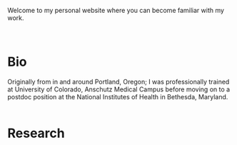 Welcome to my personal website where you can become familiar with my work.
<br>
<br>
<br>
# Bio
Originally from in and around Portland, Oregon; I was professionally trained at University of Colorado, Anschutz Medical Campus before moving on to a postdoc position at the National Institutes of Health in Bethesda, Maryland. 
<br>
<br>
# Research
